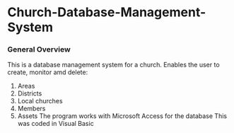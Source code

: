 # Church-Database-Management-System

### General Overview
This is a database management system for a church. Enables the user to create, monitor amd delete:
1. Areas
2. Districts
3. Local churches
4. Members 
5. Assets
The program works with Microsoft Access for the database
This was coded in Visual Basic 
